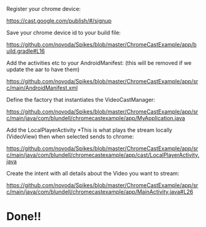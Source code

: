 Register your chrome device:

https://cast.google.com/publish/#/signup

Save your chrome device id to your build file:

https://github.com/novoda/Spikes/blob/master/ChromeCastExample/app/build.gradle#L16

Add the activities etc to your AndroidManifest: (this will be removed if we update the aar to have them)

https://github.com/novoda/Spikes/blob/master/ChromeCastExample/app/src/main/AndroidManifest.xml

Define the factory that instantiates the VideoCastManager:

https://github.com/novoda/Spikes/blob/master/ChromeCastExample/app/src/main/java/com/blundell/chromecastexample/app/MyApplication.java

Add the LocalPlayerActivity
*This is what plays the stream locally (VideoView) then when selected sends to chrome:

https://github.com/novoda/Spikes/blob/master/ChromeCastExample/app/src/main/java/com/blundell/chromecastexample/app/cast/LocalPlayerActivity.java

Create the intent with all details about the Video you want to stream:

https://github.com/novoda/Spikes/blob/master/ChromeCastExample/app/src/main/java/com/blundell/chromecastexample/app/MainActivity.java#L26

Done!!
=====
